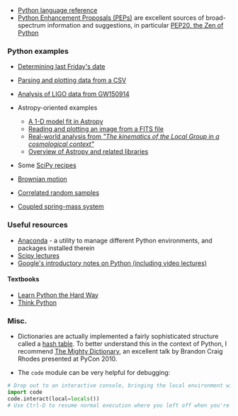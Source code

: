 * [Python language reference](https://docs.python.org/2/reference/index.html)
* [Python Enhancement Proposals (PEPs)](https://www.python.org/dev/peps/) are excellent sources of broad-spectrum information and suggestions, in particular [PEP20, the Zen of Python](https://www.python.org/dev/peps/pep-0020/)
### Python examples

* [Determining last Friday's date](https://github.com/dabeaz/python-cookbook/blob/master/src/3/determining_last_fridays_date/example.py)
* [Parsing and plotting data from a CSV](https://github.com/jvns/pandas-cookbook/blob/master/cookbook/Chapter%201%20-%20Reading%20from%20a%20CSV.ipynb)

* [Analysis of LIGO data from GW150914](https://losc.ligo.org/s/events/GW150914/GW150914_tutorial.html)
* Astropy-oriented examples
  * [A 1-D model fit in Astropy](http://docs.astropy.org/en/stable/modeling/#simple-1-d-model-fitting)
  * [Reading and plotting an image from a FITS file](http://docs.astropy.org/en/stable/generated/examples/io/plot_fits-image.html#sphx-glr-generated-examples-io-plot-fits-image-py)
  * [Real-world analysis from *"The kinematics of the Local Group in a cosmological context"*](http://nbviewer.jupyter.org/github/forero/LG_Kinematics/blob/master/code/main_analysis.ipynb)
  * [Overview of Astropy and related libraries](https://github.com/adonath/gamma_astropy_talk/blob/master/gamma_astropy_talk.ipynb)

* Some [SciPy recipes](http://scipy-cookbook.readthedocs.io/)
 * [Brownian motion](http://scipy-cookbook.readthedocs.io/items/BrownianMotion.html)
 * [Correlated random samples](http://scipy-cookbook.readthedocs.io/items/CorrelatedRandomSamples.html)
 * [Coupled spring-mass system](http://scipy-cookbook.readthedocs.io/items/CoupledSpringMassSystem.html)

### Useful resources

* [Anaconda](https://www.continuum.io/downloads) - a utility to manage different Python environments, and packages installed therein
* [Scipy lectures](https://scipy-lectures.github.io/)
* [Google's introductory notes on Python (including video lectures)](https://developers.google.com/edu/python/introduction?pageId=105694254432924708823)

#### Textbooks
* [Learn Python the Hard Way](https://learnpythonthehardway.org/book/)
* [Think Python](http://greenteapress.com/wp/think-python/)

### Misc.
* Dictionaries are actually implemented a fairly sophisticated structure called a [hash table](https://en.wikipedia.org/wiki/Hash_table).  To better understand this in the context of Python, I recommend [The Mighty Dictionary](https://www.youtube.com/watch?v=C4Kc8xzcA68), an excellent talk by Brandon Craig Rhodes presented at PyCon 2010.

* The `code` module can be very helpful for debugging:
```python
# Drop out to an interactive console, bringing the local environment with us.  Useful for inspecting variables, etc.
import code
code.interact(local=locals())
# Use Ctrl-D to resume normal execution where you left off when you're done!
```
